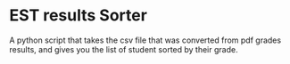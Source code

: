 # EST results Sorter

A python script that takes the csv file that was converted from pdf grades results, and gives you the list of student sorted by their grade.